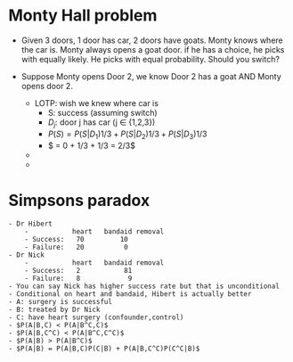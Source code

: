 # Monty Hall problem
- Given 3 doors, 1 door has car, 2 doors have goats. Monty knows where the car is. Monty always opens a goat door. if he has a choice, he picks with equally likely. He picks with equal probability. Should you switch?

- Suppose Monty opens Door 2, we know Door 2 has a goat AND Monty opens door 2.
    - LOTP: wish we knew where car is
        - S: success (assuming switch)
        - $D_j$: door j has car (j $\in$ {1,2,3})
        - $P(S) = P(S|D_1) 1/3 + P(S|D_2) 1/3 + P(S|D_3) 1/3$
        - $ = 0 + 1/3 + 1/3 = 2/3$
    - 
    - 

# Simpsons paradox
    - Dr Hibert
        -           heart   bandaid removal
        - Success:   70         10
        - Failure:   20          0
    - Dr Nick
        -           heart   bandaid removal
        - Success:   2           81
        - Failure:   8            9
    - You can say Nick has higher success rate but that is unconditional
    - Conditional on heart and bandaid, Hibert is actually better
    - A: surgery is successful
    - B: treated by Dr Nick
    - C: have heart surgery (confounder,control)
    - $P(A|B,C) < P(A|B^C,C)$
    - $P(A|B,C^C) < P(A|B^C,C^C)$
    - $P(A|B) > P(A|B^C)$ 
    - $P(A|B) = P(A|B,C)P(C|B) + P(A|B,C^C)P(C^C|B)$